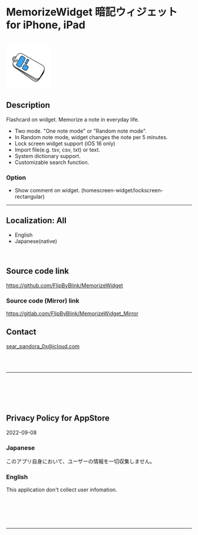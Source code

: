 MemorizeWidget 暗記ウィジェット for iPhone, iPad
=============================================
<br>

<img src="MemorizeWidget/Assets.xcassets/ClipedIcon.imageset/ClipedIcon360.png" width="120">

<br>

Description
---------------
Flashcard on widget. Memorize a note in everyday life.

- Two mode. \"One note mode\" or \"Random note mode\".
- In Random note mode, widget changes the note per 5 minutes.
- Lock screen widget support (iOS 16 only)
- Import file(e.g. tsv, csv, txt) or text.
- System dictionary support.
- Customizable search function.

### Option
- Show comment on widget. (homescreen-widget/lockscreen-rectangular)

* * *

Localization: All
-------------------
- English
- Japanese(native)

<br>

Source code link
------------------
https://github.com/FlipByBlink/MemorizeWidget

### Source code (Mirror) link
https://gitlab.com/FlipByBlink/MemorizeWidget_Mirror

Contact
------------
sear_pandora_0x@icloud.com

<br>
<br>

* * *

<br>
<br>
<br>
<br>

Privacy Policy for AppStore
----------------------------
2022-09-08

### Japanese
このアプリ自身において、ユーザーの情報を一切収集しません。

### English
This application don't collect user infomation.

<br>
<br>
<br>
<br>

* * *

<br>
<br>

<!-- URL "Support page for AppStore" -->
<!-- https://flipbyblink.github.io/MemorizeWidget/ -->

<!-- URL "Privacy Policy for AppStore" -->
<!-- https://flipbyblink.github.io/MemorizeWidget/#privacy-policy-for-appstore -->
